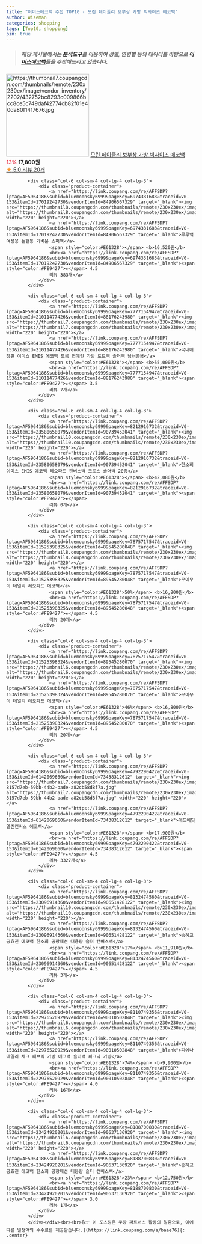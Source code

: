 ```yaml
---
title: "이미스에코백 추천 TOP10 - 모린 페이즐리 보부상 가방 빅사이즈 에코백"
author: WiseMan
categories: shopping
tags: [Top10, shopping]
pin: true
---
```


> ##### 해당 게시물에서는 [**분석도구**](https://itemscout.io/)를 이용하여 **성별**, **연령별** 등의 데이터를 바탕으로 [**이미스에코백**](https://link.coupang.com/a/baae76)들을 추천해드리고 있습니다.
<div class="container"><div class="row">
            <div class="col-6 col-sm-4 col-lg-4 col-lg-3">
                <div class="product-container">
                    <a href="https://link.coupang.com/re/AFFSDP?lptag=AF5964186&subid=bluemoonsky6999&pageKey=8186065871&traceid=V0-153&itemId=23410869824&vendorItemId=90437959812" target="_blank"><img src="https://thumbnail7.coupangcdn.com/thumbnails/remote/230x230ex/image/vendor_inventory/2202/432752bc8293c009866bcc8ce5c749daf42774cb82f01e40da80f1417676.jpg" alt="https://thumbnail7.coupangcdn.com/thumbnails/remote/230x230ex/image/vendor_inventory/2202/432752bc8293c009866bcc8ce5c749daf42774cb82f01e40da80f1417676.jpg" width="220" height="220"></a>
                    <a href="https://link.coupang.com/re/AFFSDP?lptag=AF5964186&subid=bluemoonsky6999&pageKey=8186065871&traceid=V0-153&itemId=23410869824&vendorItemId=90437959812" target="_blank">모린 페이즐리 보부상 가방 빅사이즈 에코백</a>
                    <span style="color:#E61328">13%</span> <b>17,800원</b>
                    <br><a href="https://link.coupang.com/re/AFFSDP?lptag=AF5964186&subid=bluemoonsky6999&pageKey=8186065871&traceid=V0-153&itemId=23410869824&vendorItemId=90437959812" target="_blank"><span style="color:#FE9427">★</span> 5.0
                    리뷰 20개</a>
                </div>
            </div>
            
            <div class="col-6 col-sm-4 col-lg-4 col-lg-3">
                <div class="product-container">
                    <a href="https://link.coupang.com/re/AFFSDP?lptag=AF5964186&subid=bluemoonsky6999&pageKey=6974331683&traceid=V0-153&itemId=17019242730&vendorItemId=84906567329" target="_blank"><img src="https://thumbnail8.coupangcdn.com/thumbnails/remote/230x230ex/image/vendor_inventory/ea44/4dcb0f77f3090ffa16e88605ca4cf0151a23ef38bf7facc26278a9542c83.jpg" alt="https://thumbnail8.coupangcdn.com/thumbnails/remote/230x230ex/image/vendor_inventory/ea44/4dcb0f77f3090ffa16e88605ca4cf0151a23ef38bf7facc26278a9542c83.jpg" width="220" height="220"></a>
                    <a href="https://link.coupang.com/re/AFFSDP?lptag=AF5964186&subid=bluemoonsky6999&pageKey=6974331683&traceid=V0-153&itemId=17019242730&vendorItemId=84906567329" target="_blank">루루백 여성용 논현동 가벼운 쇼퍼백</a>
                    <span style="color:#E61328"></span> <b>16,520원</b>
                    <br><a href="https://link.coupang.com/re/AFFSDP?lptag=AF5964186&subid=bluemoonsky6999&pageKey=6974331683&traceid=V0-153&itemId=17019242730&vendorItemId=84906567329" target="_blank"><span style="color:#FE9427">★</span> 4.5
                    리뷰 383개</a>
                </div>
            </div>
            
            <div class="col-6 col-sm-4 col-lg-4 col-lg-3">
                <div class="product-container">
                    <a href="https://link.coupang.com/re/AFFSDP?lptag=AF5964186&subid=bluemoonsky6999&pageKey=7777154947&traceid=V0-153&itemId=21011477426&vendorItemId=88176243980" target="_blank"><img src="https://thumbnail7.coupangcdn.com/thumbnails/remote/230x230ex/image/vendor_inventory/4f23/9b6613f064ad820a058cec6abbe3b79e6c3e18bc547b487ecdbef2371e4e.png" alt="https://thumbnail7.coupangcdn.com/thumbnails/remote/230x230ex/image/vendor_inventory/4f23/9b6613f064ad820a058cec6abbe3b79e6c3e18bc547b487ecdbef2371e4e.png" width="220" height="220"></a>
                    <a href="https://link.coupang.com/re/AFFSDP?lptag=AF5964186&subid=bluemoonsky6999&pageKey=7777154947&traceid=V0-153&itemId=21011477426&vendorItemId=88176243980" target="_blank">국내매장판 이미스 EMIS 에코백 모음 연예인 가방 토트백 숄더백 남녀공용</a>
                    <span style="color:#E61328"></span> <b>55,000원</b>
                    <br><a href="https://link.coupang.com/re/AFFSDP?lptag=AF5964186&subid=bluemoonsky6999&pageKey=7777154947&traceid=V0-153&itemId=21011477426&vendorItemId=88176243980" target="_blank"><span style="color:#FE9427">★</span> 3.5
                    리뷰 7개</a>
                </div>
            </div>
            
            <div class="col-6 col-sm-4 col-lg-4 col-lg-3">
                <div class="product-container">
                    <a href="https://link.coupang.com/re/AFFSDP?lptag=AF5964186&subid=bluemoonsky6999&pageKey=8212916732&traceid=V0-153&itemId=23580658079&vendorItemId=90739452041" target="_blank"><img src="https://thumbnail10.coupangcdn.com/thumbnails/remote/230x230ex/image/vendor_inventory/f811/dc30a8f4b1d03a3c89e28c8f1ee5261cab9c214e286056adaa8acd655852.jpg" alt="https://thumbnail10.coupangcdn.com/thumbnails/remote/230x230ex/image/vendor_inventory/f811/dc30a8f4b1d03a3c89e28c8f1ee5261cab9c214e286056adaa8acd655852.jpg" width="220" height="220"></a>
                    <a href="https://link.coupang.com/re/AFFSDP?lptag=AF5964186&subid=bluemoonsky6999&pageKey=8212916732&traceid=V0-153&itemId=23580658079&vendorItemId=90739452041" target="_blank">한소희 이미스 EMIS 에코백 레오파드 캔버스백 크로스 숄더백 20종</a>
                    <span style="color:#E61328"></span> <b>42,080원</b>
                    <br><a href="https://link.coupang.com/re/AFFSDP?lptag=AF5964186&subid=bluemoonsky6999&pageKey=8212916732&traceid=V0-153&itemId=23580658079&vendorItemId=90739452041" target="_blank"><span style="color:#FE9427">★</span> 
                    리뷰 0개</a>
                </div>
            </div>
            
            <div class="col-6 col-sm-4 col-lg-4 col-lg-3">
                <div class="product-container">
                    <a href="https://link.coupang.com/re/AFFSDP?lptag=AF5964186&subid=bluemoonsky6999&pageKey=7875717547&traceid=V0-153&itemId=21525398325&vendorItemId=89545280048" target="_blank"><img src="https://thumbnail8.coupangcdn.com/thumbnails/remote/230x230ex/image/vendor_inventory/5f27/fe6d92e10b0d136e5aabbe59e93c5e3538a10468d8de2dd4bc97490c6fec.jpg" alt="https://thumbnail8.coupangcdn.com/thumbnails/remote/230x230ex/image/vendor_inventory/5f27/fe6d92e10b0d136e5aabbe59e93c5e3538a10468d8de2dd4bc97490c6fec.jpg" width="220" height="220"></a>
                    <a href="https://link.coupang.com/re/AFFSDP?lptag=AF5964186&subid=bluemoonsky6999&pageKey=7875717547&traceid=V0-153&itemId=21525398325&vendorItemId=89545280048" target="_blank">무이무이 데일리 레오파드 에코백</a>
                    <span style="color:#E61328">50%</span> <b>16,800원</b>
                    <br><a href="https://link.coupang.com/re/AFFSDP?lptag=AF5964186&subid=bluemoonsky6999&pageKey=7875717547&traceid=V0-153&itemId=21525398325&vendorItemId=89545280048" target="_blank"><span style="color:#FE9427">★</span> 4.5
                    리뷰 20개</a>
                </div>
            </div>
            
            <div class="col-6 col-sm-4 col-lg-4 col-lg-3">
                <div class="product-container">
                    <a href="https://link.coupang.com/re/AFFSDP?lptag=AF5964186&subid=bluemoonsky6999&pageKey=7875717547&traceid=V0-153&itemId=21525398324&vendorItemId=89545280070" target="_blank"><img src="https://thumbnail6.coupangcdn.com/thumbnails/remote/230x230ex/image/vendor_inventory/575c/042fcc9899e99103c2ab3dd15c7e5760b457c06cf17645640c316d54c866.jpg" alt="https://thumbnail6.coupangcdn.com/thumbnails/remote/230x230ex/image/vendor_inventory/575c/042fcc9899e99103c2ab3dd15c7e5760b457c06cf17645640c316d54c866.jpg" width="220" height="220"></a>
                    <a href="https://link.coupang.com/re/AFFSDP?lptag=AF5964186&subid=bluemoonsky6999&pageKey=7875717547&traceid=V0-153&itemId=21525398324&vendorItemId=89545280070" target="_blank">무이무이 데일리 레오파드 에코백</a>
                    <span style="color:#E61328">46%</span> <b>16,800원</b>
                    <br><a href="https://link.coupang.com/re/AFFSDP?lptag=AF5964186&subid=bluemoonsky6999&pageKey=7875717547&traceid=V0-153&itemId=21525398324&vendorItemId=89545280070" target="_blank"><span style="color:#FE9427">★</span> 4.5
                    리뷰 20개</a>
                </div>
            </div>
            
            <div class="col-6 col-sm-4 col-lg-4 col-lg-3">
                <div class="product-container">
                    <a href="https://link.coupang.com/re/AFFSDP?lptag=AF5964186&subid=bluemoonsky6999&pageKey=4792290422&traceid=V0-153&itemId=6142069660&vendorItemId=73438312612" target="_blank"><img src="https://thumbnail7.coupangcdn.com/thumbnails/remote/230x230ex/image/retail/images/636089046126593-8157d7eb-59bb-44b2-bade-a82cb58d8f7a.jpg" alt="https://thumbnail7.coupangcdn.com/thumbnails/remote/230x230ex/image/retail/images/636089046126593-8157d7eb-59bb-44b2-bade-a82cb58d8f7a.jpg" width="220" height="220"></a>
                    <a href="https://link.coupang.com/re/AFFSDP?lptag=AF5964186&subid=bluemoonsky6999&pageKey=4792290422&traceid=V0-153&itemId=6142069660&vendorItemId=73438312612" target="_blank">애드에딧 멜린캔버스 에코백</a>
                    <span style="color:#E61328"></span> <b>17,900원</b>
                    <br><a href="https://link.coupang.com/re/AFFSDP?lptag=AF5964186&subid=bluemoonsky6999&pageKey=4792290422&traceid=V0-153&itemId=6142069660&vendorItemId=73438312612" target="_blank"><span style="color:#FE9427">★</span> 4.5
                    리뷰 3327개</a>
                </div>
            </div>
            
            <div class="col-6 col-sm-4 col-lg-4 col-lg-3">
                <div class="product-container">
                    <a href="https://link.coupang.com/re/AFFSDP?lptag=AF5964186&subid=bluemoonsky6999&pageKey=8132474560&traceid=V0-153&itemId=23096914360&vendorItemId=90651428122" target="_blank"><img src="https://thumbnail10.coupangcdn.com/thumbnails/remote/230x230ex/image/vendor_inventory/352a/1bf60e9865b8d83ed555f36373a248bd0253eb39991b9cde813f24da9a51.jpg" alt="https://thumbnail10.coupangcdn.com/thumbnails/remote/230x230ex/image/vendor_inventory/352a/1bf60e9865b8d83ed555f36373a248bd0253eb39991b9cde813f24da9a51.jpg" width="220" height="220"></a>
                    <a href="https://link.coupang.com/re/AFFSDP?lptag=AF5964186&subid=bluemoonsky6999&pageKey=8132474560&traceid=V0-153&itemId=23096914360&vendorItemId=90651428122" target="_blank">송혜교 공효진 에코백 한소희 공항패션 대용량 숄더 캔버스백</a>
                    <span style="color:#E61328">17%</span> <b>11,910원</b>
                    <br><a href="https://link.coupang.com/re/AFFSDP?lptag=AF5964186&subid=bluemoonsky6999&pageKey=8132474560&traceid=V0-153&itemId=23096914360&vendorItemId=90651428122" target="_blank"><span style="color:#FE9427">★</span> 4.5
                    리뷰 3개</a>
                </div>
            </div>
            
            <div class="col-6 col-sm-4 col-lg-4 col-lg-3">
                <div class="product-container">
                    <a href="https://link.coupang.com/re/AFFSDP?lptag=AF5964186&subid=bluemoonsky6999&pageKey=8110749356&traceid=V0-153&itemId=22976520929&vendorItemId=90010502848" target="_blank"><img src="https://thumbnail6.coupangcdn.com/thumbnails/remote/230x230ex/image/vendor_inventory/8926/507274c874992346002f01e6638f719ccb50dbaa21e4b9e57dc5e8fa2ff2.png" alt="https://thumbnail6.coupangcdn.com/thumbnails/remote/230x230ex/image/vendor_inventory/8926/507274c874992346002f01e6638f719ccb50dbaa21e4b9e57dc5e8fa2ff2.png" width="220" height="220"></a>
                    <a href="https://link.coupang.com/re/AFFSDP?lptag=AF5964186&subid=bluemoonsky6999&pageKey=8110749356&traceid=V0-153&itemId=22976520929&vendorItemId=90010502848" target="_blank">피에나 데일리 체크 패브릭 가방 에코백 숄더백 피크닉 가방</a>
                    <span style="color:#E61328">74%</span> <b>9,900원</b>
                    <br><a href="https://link.coupang.com/re/AFFSDP?lptag=AF5964186&subid=bluemoonsky6999&pageKey=8110749356&traceid=V0-153&itemId=22976520929&vendorItemId=90010502848" target="_blank"><span style="color:#FE9427">★</span> 4.0
                    리뷰 16개</a>
                </div>
            </div>
            
            <div class="col-6 col-sm-4 col-lg-4 col-lg-3">
                <div class="product-container">
                    <a href="https://link.coupang.com/re/AFFSDP?lptag=AF5964186&subid=bluemoonsky6999&pageKey=8188700830&traceid=V0-153&itemId=23424920201&vendorItemId=90637136920" target="_blank"><img src="https://thumbnail6.coupangcdn.com/thumbnails/remote/230x230ex/image/vendor_inventory/7e28/9a3ee7d511632c097f21cc98dfd88c4b259138b2b912154aa7be7e57896d.jpg" alt="https://thumbnail6.coupangcdn.com/thumbnails/remote/230x230ex/image/vendor_inventory/7e28/9a3ee7d511632c097f21cc98dfd88c4b259138b2b912154aa7be7e57896d.jpg" width="220" height="220"></a>
                    <a href="https://link.coupang.com/re/AFFSDP?lptag=AF5964186&subid=bluemoonsky6999&pageKey=8188700830&traceid=V0-153&itemId=23424920201&vendorItemId=90637136920" target="_blank">송혜교 공효진 에코백 한소희 공항패션 대용량 숄더 캔버스백</a>
                    <span style="color:#E61328">23%</span> <b>12,750원</b>
                    <br><a href="https://link.coupang.com/re/AFFSDP?lptag=AF5964186&subid=bluemoonsky6999&pageKey=8188700830&traceid=V0-153&itemId=23424920201&vendorItemId=90637136920" target="_blank"><span style="color:#FE9427">★</span> 3.0
                    리뷰 1개</a>
                </div>
            </div>
            </div></div><br><br>[👉 이 포스팅은 쿠팡 파트너스 활동의 일환으로, 이에 따른 일정액의 수수료를 제공받습니다.](https://link.coupang.com/a/baae76){: .center}